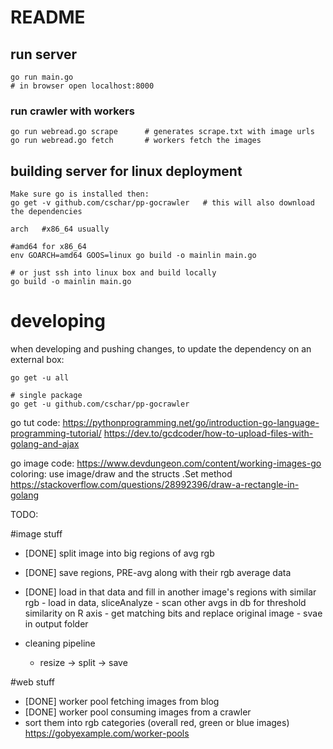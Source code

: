 

# README




## run server
```
go run main.go
# in browser open localhost:8000
```


### run crawler with workers
```
go run webread.go scrape      # generates scrape.txt with image urls
go run webread.go fetch       # workers fetch the images
```

## building server for linux deployment



```
Make sure go is installed then:
go get -v github.com/cschar/pp-gocrawler   # this will also download the dependencies

arch   #x86_64 usually

#amd64 for x86_64
env GOARCH=amd64 GOOS=linux go build -o mainlin main.go

# or just ssh into linux box and build locally
go build -o mainlin main.go
```


# developing

when developing and pushing changes, to update the dependency on an external box:

```
go get -u all

# single package
go get -u github.com/cschar/pp-gocrawler

```

go tut code:
https://pythonprogramming.net/go/introduction-go-language-programming-tutorial/
https://dev.to/gcdcoder/how-to-upload-files-with-golang-and-ajax

go image code:
https://www.devdungeon.com/content/working-images-go
coloring:
use image/draw and the structs .Set method
https://stackoverflow.com/questions/28992396/draw-a-rectangle-in-golang

TODO:

#image stuff
- [DONE] split image into big regions of avg rgb
- [DONE] save regions, PRE-avg along with their rgb average data
- [DONE] load in that data and fill in another image's regions with similar rgb
        - load in data, sliceAnalyze
        - scan other avgs in db for threshold similarity on R axis
        - get matching bits and replace original image
        - svae in output folder
  
  
- cleaning pipeline
   - resize -> split -> save

#web stuff
- [DONE] worker pool fetching images from blog
- [DONE] worker pool consuming images from a crawler
- sort them into rgb categories (overall red, green or blue images)
https://gobyexample.com/worker-pools
